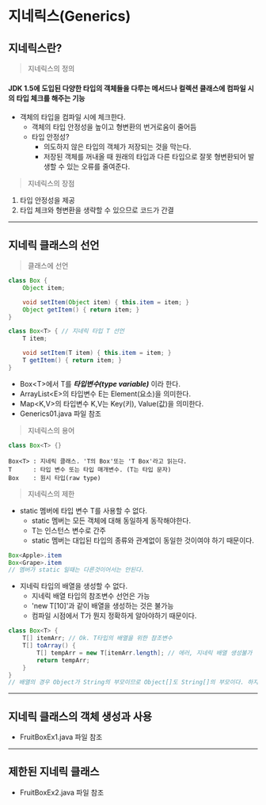 # 지네릭스(Generics)
## 지네릭스란?
> 지네릭스의 정의
#### JDK 1.5에 도입된 다양한 타입의 객체들을 다루는 메서드나 컬렉션 클래스에 컴파일 시의 타입 체크를 해주는 기능
* 객체의 타입을 컴파일 시에 체크한다.
    * 객체의 타입 안정성을 높이고 형변환의 번거로움이 줄어듬
    * 타입 안정성?
        * 의도하지 않은 타입의 객체가 저장되는 것을 막는다.
        * 저장된 객체를 꺼내올 때 원래의 타입과 다른 타입으로 잘못 형변환되어 발생할 수 있는 오류를 줄여준다.
> 지네릭스의 장점
1. 타입 안정성을 제공
2. 타입 체크와 형변환을 생략할 수 있으므로 코드가 간결
---
## 지네릭 클래스의 선언
> 클래스에 선언
```java
class Box {
    Object item;

    void setItem(Object item) { this.item = item; }
    Object getItem() { return item; } 
}
```
```java
class Box<T> { // 지네릭 타입 T 선언
    T item;

    void setItem(T item) { this.item = item; }
    T getItem() { return item; }
}
```
* Box\<T>에서 T를 ***타입변수(type variable)*** 이라 한다. 
* ArrayList\<E>의 타입변수 E는 Element(요소)을 의미한다.
* Map\<K,V>의 타입변수 K,V는 Key(키), Value(값)을 의미한다.
* Generics01.java 파일 참조

> 지네릭스의 용어
```java
class Box<T> {}
```
```text
Box<T> : 지네릭 클래스. 'T의 Box'또는 'T Box'라고 읽는다.
T      : 타입 변수 또는 타입 매개변수. (T는 타입 문자)
Box    : 원시 타입(raw type)  
```
> 지네릭스의 제한
* static 멤버에 타입 변수 T를 사용할 수 없다.
    * static 멤버는 모든 객체에 대해 동일하게 동작해야한다.
    * T는 인스턴스 변수로 간주
    * static 멤버는 대입된 타입의 종류와 관계없이 동일한 것이여야 하기 때문이다.
```java
Box<Apple>.item
Box<Grape>.item
// 멤버가 static 일때는 다른것이어서는 안된다.
```
* 지네릭 타입의 배열을 생성할 수 없다.
    * 지네릭 배열 타입의 참조변수 선언은 가능
    * 'new T[10]'과 같이 배열을 생성하는 것은 불가능
    * 컴파일 시점에서 T가 뭔지 정확하게 알아야하기 때문이다.
```java
class Box<T> {
    T[] itemArr; // Ok. T타입의 배열을 위한 참조변수
    T[] toArray() {
        T[] tempArr = new T[itemArr.length]; // 에러, 지네릭 배열 생성불가
        return tempArr;
    }
}
// 배열의 경우 Object가 String의 부모이므로 Object[]도 String[]의 부모이다. 하지만 제너릭에선 ArrayList<Object>와 ArrayList<String>은 아예 다른 객체이다. 그래서 전자를 가리키는 레퍼런스 변수가 후자의 객체를 참조하지 못한다.
```
---
## 지네릭 클래스의 객체 생성과 사용
* FruitBoxEx1.java 파일 참조
---
## 제한된 지네릭 클래스
* FruitBoxEx2.java 파일 참조
